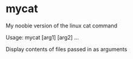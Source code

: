 # mycat
My noobie version of the linux cat command

Usage: mycat [arg1] [arg2] ...

Display contents of files passed in as arguments
